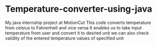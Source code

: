 # Temperature-converter-using-java
My java internship project at MotionCut
This code converts temperature from celsius to Fahrenheit and vice versa
It enables us to take input temperature from user and convert it to desired unit
we can also check validity of the entered temperature values of specified unit
